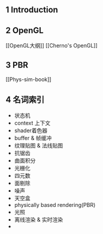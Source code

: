 ## 1 Introduction

## 2 OpenGL
[[OpenGL大纲]]
[[Cherno's OpenGL]]
## 3 PBR
[[Phys-sim-book]]

## 4 名词索引
- 状态机
- context 上下文
- shader着色器
- buffer & 帧缓冲
- 纹理贴图 & 法线贴图
- 抗锯齿
- 曲面积分
- 光栅化
- 四元数
- 面剔除
- 噪声
- 天空盒
- physically based rendering(PBR)
- 光照
- 离线渲染 & 实时渲染
- 